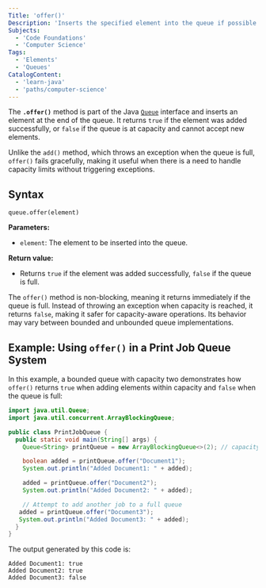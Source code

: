 ```yaml
---
Title: 'offer()'
Description: 'Inserts the specified element into the queue if possible without violating capacity limits.'
Subjects:
  - 'Code Foundations'
  - 'Computer Science'
Tags:
  - 'Elements'
  - 'Queues'
CatalogContent:
  - 'learn-java'
  - 'paths/computer-science'
---
```


The **`.offer()`** method is part of the Java [`Queue`](https://www.codecademy.com/resources/docs/java/queue) interface and inserts an element at the end of the queue. It returns `true` if the element was added successfully, or `false` if the queue is at capacity and cannot accept new elements.

Unlike the `add()` method, which throws an exception when the queue is full, `offer()` fails gracefully, making it useful when there is a need to handle capacity limits without triggering exceptions.

## Syntax

```pseudo
queue.offer(element)
```

**Parameters:**

- `element`: The element to be inserted into the queue.

**Return value:**

- Returns `true` if the element was added successfully, `false` if the queue is full.

The `offer()` method is non-blocking, meaning it returns immediately if the queue is full. Instead of throwing an exception when capacity is reached, it returns `false`, making it safer for capacity-aware operations. Its behavior may vary between bounded and unbounded queue implementations.

## Example: Using `offer()` in a Print Job Queue System

In this example, a bounded queue with capacity two demonstrates how `offer()` returns `true` when adding elements within capacity and `false` when the queue is full:

```java
import java.util.Queue;
import java.util.concurrent.ArrayBlockingQueue;

public class PrintJobQueue {
  public static void main(String[] args) {
    Queue<String> printQueue = new ArrayBlockingQueue<>(2); // capacity of 2

    boolean added = printQueue.offer("Document1");
    System.out.println("Added Document1: " + added);

    added = printQueue.offer("Document2");
    System.out.println("Added Document2: " + added);

    // Attempt to add another job to a full queue
   added = printQueue.offer("Document3");
   System.out.println("Added Document3: " + added);
  }
}
```

The output generated by this code is:

```shell
Added Document1: true
Added Document2: true
Added Document3: false
```

